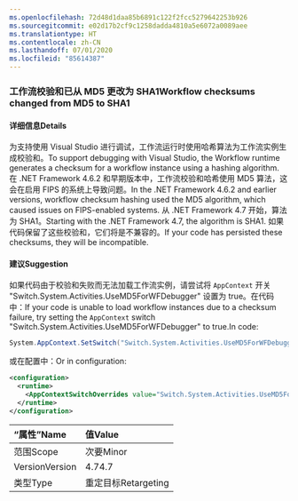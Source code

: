 ```yaml
---
ms.openlocfilehash: 72d48d1daa85b6891c122f2fcc5279642253b926
ms.sourcegitcommit: e02d17b2cf9c1258dadda4810a5e6072a0089aee
ms.translationtype: HT
ms.contentlocale: zh-CN
ms.lasthandoff: 07/01/2020
ms.locfileid: "85614387"
---
```

### <a name="workflow-checksums-changed-from-md5-to-sha1"></a><span data-ttu-id="186ca-101">工作流校验和已从 MD5 更改为 SHA1</span><span class="sxs-lookup"><span data-stu-id="186ca-101">Workflow checksums changed from MD5 to SHA1</span></span>

#### <a name="details"></a><span data-ttu-id="186ca-102">详细信息</span><span class="sxs-lookup"><span data-stu-id="186ca-102">Details</span></span>

<span data-ttu-id="186ca-103">为支持使用 Visual Studio 进行调试，工作流运行时使用哈希算法为工作流实例生成校验和。</span><span class="sxs-lookup"><span data-stu-id="186ca-103">To support debugging with Visual Studio, the Workflow runtime generates a checksum for a workflow instance using a hashing algorithm.</span></span> <span data-ttu-id="186ca-104">在 .NET Framework 4.6.2 和早期版本中，工作流校验和哈希使用 MD5 算法，这会在启用 FIPS 的系统上导致问题。</span><span class="sxs-lookup"><span data-stu-id="186ca-104">In the .NET Framework 4.6.2 and earlier versions, workflow checksum hashing used the MD5 algorithm, which caused issues on FIPS-enabled systems.</span></span> <span data-ttu-id="186ca-105">从 .NET Framework 4.7 开始，算法为 SHA1。</span><span class="sxs-lookup"><span data-stu-id="186ca-105">Starting with the .NET Framework 4.7, the algorithm is SHA1.</span></span> <span data-ttu-id="186ca-106">如果代码保留了这些校验和，它们将是不兼容的。</span><span class="sxs-lookup"><span data-stu-id="186ca-106">If your code has persisted these checksums, they will be incompatible.</span></span>

#### <a name="suggestion"></a><span data-ttu-id="186ca-107">建议</span><span class="sxs-lookup"><span data-stu-id="186ca-107">Suggestion</span></span>

<span data-ttu-id="186ca-108">如果代码由于校验和失败而无法加载工作流实例，请尝试将 `AppContext` 开关 &quot;Switch.System.Activities.UseMD5ForWFDebugger&quot; 设置为 true。在代码中：</span><span class="sxs-lookup"><span data-stu-id="186ca-108">If your code is unable to load workflow instances due to a checksum failure, try setting the `AppContext` switch &quot;Switch.System.Activities.UseMD5ForWFDebugger&quot; to true.In code:</span></span>

```csharp
System.AppContext.SetSwitch("Switch.System.Activities.UseMD5ForWFDebugger", true);
```

<span data-ttu-id="186ca-109">或在配置中：</span><span class="sxs-lookup"><span data-stu-id="186ca-109">Or in configuration:</span></span>

```xml
<configuration>
  <runtime>
    <AppContextSwitchOverrides value="Switch.System.Activities.UseMD5ForWFDebugger=true" />
  </runtime>
</configuration>
```

| <span data-ttu-id="186ca-110">“属性”</span><span class="sxs-lookup"><span data-stu-id="186ca-110">Name</span></span>    | <span data-ttu-id="186ca-111">值</span><span class="sxs-lookup"><span data-stu-id="186ca-111">Value</span></span>       |
|:--------|:------------|
| <span data-ttu-id="186ca-112">范围</span><span class="sxs-lookup"><span data-stu-id="186ca-112">Scope</span></span>   | <span data-ttu-id="186ca-113">次要</span><span class="sxs-lookup"><span data-stu-id="186ca-113">Minor</span></span>       |
| <span data-ttu-id="186ca-114">Version</span><span class="sxs-lookup"><span data-stu-id="186ca-114">Version</span></span> | <span data-ttu-id="186ca-115">4.7</span><span class="sxs-lookup"><span data-stu-id="186ca-115">4.7</span></span>         |
| <span data-ttu-id="186ca-116">类型</span><span class="sxs-lookup"><span data-stu-id="186ca-116">Type</span></span>    | <span data-ttu-id="186ca-117">重定目标</span><span class="sxs-lookup"><span data-stu-id="186ca-117">Retargeting</span></span> |
